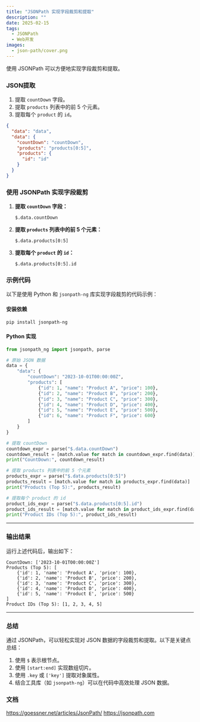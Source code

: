 ```yaml
---
title: "JSONPath 实现字段裁剪和提取"
description: ""
date: 2025-02-15
tags:
  - JSONPath
  - Web开发
images:
  - json-path/cover.png
---
```


使用 JSONPath 可以方便地实现字段裁剪和提取。

### JSON提取

1. 提取 `countDown` 字段。
2. 提取 `products` 列表中的前 5 个元素。
3. 提取每个 `product` 的 `id`。

```json
{
  "data": "data",
  "data": {
    "countDown": "countDown",
    "products": "products[0:5]",
    "products": {
      "id": "id"
    }
  }
}
```

### 使用 JSONPath 实现字段裁剪

1. **提取 `countDown` 字段：**
   ```jsonpath
   $.data.countDown
   ```

2. **提取 `products` 列表中的前 5 个元素：**
   ```jsonpath
   $.data.products[0:5]
   ```

3. **提取每个 `product` 的 `id`：**
   ```jsonpath
   $.data.products[0:5].id
   ```

### 示例代码

以下是使用 Python 和 `jsonpath-ng` 库实现字段裁剪的代码示例：

#### 安装依赖
```bash
pip install jsonpath-ng
```

#### Python 实现
```python
from jsonpath_ng import jsonpath, parse

# 原始 JSON 数据
data = {
    "data": {
        "countDown": "2023-10-01T00:00:00Z",
        "products": [
            {"id": 1, "name": "Product A", "price": 100},
            {"id": 2, "name": "Product B", "price": 200},
            {"id": 3, "name": "Product C", "price": 300},
            {"id": 4, "name": "Product D", "price": 400},
            {"id": 5, "name": "Product E", "price": 500},
            {"id": 6, "name": "Product F", "price": 600}
        ]
    }
}

# 提取 countDown
countdown_expr = parse("$.data.countDown")
countdown_result = [match.value for match in countdown_expr.find(data)]
print("CountDown:", countdown_result)

# 提取 products 列表中的前 5 个元素
products_expr = parse("$.data.products[0:5]")
products_result = [match.value for match in products_expr.find(data)]
print("Products (Top 5):", products_result)

# 提取每个 product 的 id
product_ids_expr = parse("$.data.products[0:5].id")
product_ids_result = [match.value for match in product_ids_expr.find(data)]
print("Product IDs (Top 5):", product_ids_result)
```

---

### 输出结果

运行上述代码后，输出如下：

```plaintext
CountDown: ['2023-10-01T00:00:00Z']
Products (Top 5): [
    {'id': 1, 'name': 'Product A', 'price': 100},
    {'id': 2, 'name': 'Product B', 'price': 200},
    {'id': 3, 'name': 'Product C', 'price': 300},
    {'id': 4, 'name': 'Product D', 'price': 400},
    {'id': 5, 'name': 'Product E', 'price': 500}
]
Product IDs (Top 5): [1, 2, 3, 4, 5]
```

---

### 总结

通过 JSONPath，可以轻松实现对 JSON 数据的字段裁剪和提取。以下是关键点总结：
1. 使用 `$` 表示根节点。
2. 使用 `[start:end]` 实现数组切片。
3. 使用 `.key` 或 `['key']` 提取对象属性。
4. 结合工具库（如 `jsonpath-ng`）可以在代码中高效处理 JSON 数据。

### 文档

https://goessner.net/articles/JsonPath/
https://jsonpath.com